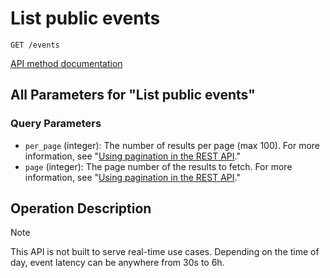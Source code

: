 # List public events

`GET /events`

[API method documentation](https://docs.github.com/rest/activity/events#list-public-events)

## All Parameters for "List public events"

### Query Parameters

- `per_page` (integer): The number of results per page (max 100). For more information, see "[Using pagination in the REST API](https://docs.github.com/rest/using-the-rest-api/using-pagination-in-the-rest-api)."
- `page` (integer): The page number of the results to fetch. For more information, see "[Using pagination in the REST API](https://docs.github.com/rest/using-the-rest-api/using-pagination-in-the-rest-api)."

## Operation Description

> [!NOTE]
> This API is not built to serve real-time use cases. Depending on the time of day, event latency can be anywhere from 30s to 6h.
